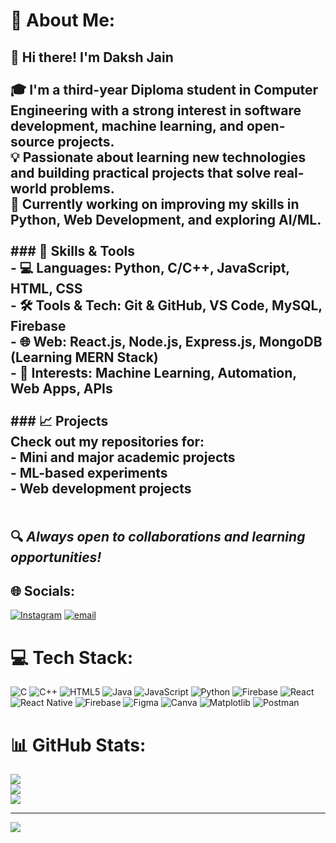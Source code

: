 # 💫 About Me:
## 👋 Hi there! I'm Daksh Jain<br><br>🎓 I'm a third-year Diploma student in Computer Engineering with a strong interest in software development, machine learning, and open-source projects.  <br>💡 Passionate about learning new technologies and building practical projects that solve real-world problems.  <br>🔧 Currently working on improving my skills in Python, Web Development, and exploring AI/ML.<br><br>### 🚀 Skills & Tools<br>- 💻 Languages: Python, C/C++, JavaScript, HTML, CSS<br>- 🛠️ Tools & Tech: Git & GitHub, VS Code, MySQL, Firebase<br>- 🌐 Web: React.js, Node.js, Express.js, MongoDB (Learning MERN Stack)<br>- 🤖 Interests: Machine Learning, Automation, Web Apps, APIs<br><br>### 📈 Projects<br>Check out my repositories for:<br>- Mini and major academic projects<br>- ML-based experiments<br>- Web development projects<br><br><br>🔍 *Always open to collaborations and learning opportunities!*<br>


## 🌐 Socials:
[![Instagram](https://img.shields.io/badge/Instagram-%23E4405F.svg?logo=Instagram&logoColor=white)](https://instagram.com/dakshjain_1102) [![email](https://img.shields.io/badge/Email-D14836?logo=gmail&logoColor=white)](mailto:dsjain1102@gmail.com) 

# 💻 Tech Stack:
![C](https://img.shields.io/badge/c-%2300599C.svg?style=flat&logo=c&logoColor=white) ![C++](https://img.shields.io/badge/c++-%2300599C.svg?style=flat&logo=c%2B%2B&logoColor=white) ![HTML5](https://img.shields.io/badge/html5-%23E34F26.svg?style=flat&logo=html5&logoColor=white) ![Java](https://img.shields.io/badge/java-%23ED8B00.svg?style=flat&logo=openjdk&logoColor=white) ![JavaScript](https://img.shields.io/badge/javascript-%23323330.svg?style=flat&logo=javascript&logoColor=%23F7DF1E) ![Python](https://img.shields.io/badge/python-3670A0?style=flat&logo=python&logoColor=ffdd54) ![Firebase](https://img.shields.io/badge/firebase-%23039BE5.svg?style=flat&logo=firebase) ![React](https://img.shields.io/badge/react-%2320232a.svg?style=flat&logo=react&logoColor=%2361DAFB) ![React Native](https://img.shields.io/badge/react_native-%2320232a.svg?style=flat&logo=react&logoColor=%2361DAFB) ![Firebase](https://img.shields.io/badge/firebase-a08021?style=flat&logo=firebase&logoColor=ffcd34) ![Figma](https://img.shields.io/badge/figma-%23F24E1E.svg?style=flat&logo=figma&logoColor=white) ![Canva](https://img.shields.io/badge/Canva-%2300C4CC.svg?style=flat&logo=Canva&logoColor=white) ![Matplotlib](https://img.shields.io/badge/Matplotlib-%23ffffff.svg?style=flat&logo=Matplotlib&logoColor=black) ![Postman](https://img.shields.io/badge/Postman-FF6C37?style=flat&logo=postman&logoColor=white)
# 📊 GitHub Stats:
![](https://github-readme-stats.vercel.app/api?username=DakshJain1102&theme=darcula&hide_border=false&include_all_commits=true&count_private=true)<br/>
![](https://nirzak-streak-stats.vercel.app/?user=DakshJain1102&theme=darcula&hide_border=false)<br/>
![](https://github-readme-stats.vercel.app/api/top-langs/?username=DakshJain1102&theme=darcula&hide_border=false&include_all_commits=true&count_private=true&layout=compact)

---
[![](https://visitcount.itsvg.in/api?id=DakshJain1102&icon=10&color=13)](https://visitcount.itsvg.in)

<!-- Proudly created with GPRM ( https://gprm.itsvg.in ) -->
